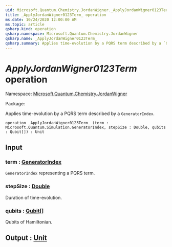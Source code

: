 ```yaml
---
uid: Microsoft.Quantum.Chemistry.JordanWigner._ApplyJordanWigner0123Term_
title: _ApplyJordanWigner0123Term_ operation
ms.date: 10/24/2020 12:00:00 AM
ms.topic: article
qsharp.kind: operation
qsharp.namespace: Microsoft.Quantum.Chemistry.JordanWigner
qsharp.name: _ApplyJordanWigner0123Term_
qsharp.summary: Applies time-evolution by a PQRS term described by a `GeneratorIndex`.
---
```


# _ApplyJordanWigner0123Term_ operation

Namespace: [Microsoft.Quantum.Chemistry.JordanWigner](xref:Microsoft.Quantum.Chemistry.JordanWigner)

Package: [](https://nuget.org/packages/)


Applies time-evolution by a PQRS term described by a `GeneratorIndex`.

```qsharp
operation _ApplyJordanWigner0123Term_ (term : Microsoft.Quantum.Simulation.GeneratorIndex, stepSize : Double, qubits : Qubit[]) : Unit
```


## Input

### term : [GeneratorIndex](xref:Microsoft.Quantum.Simulation.GeneratorIndex)

`GeneratorIndex` representing a PQRS term.


### stepSize : [Double](xref:microsoft.quantum.lang-ref.double)

Duration of time-evolution.


### qubits : [Qubit](xref:microsoft.quantum.lang-ref.qubit)[]

Qubits of Hamiltonian.



## Output : [Unit](xref:microsoft.quantum.lang-ref.unit)


